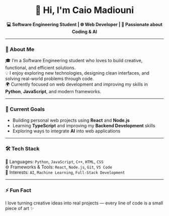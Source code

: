 <h1 align="center">👋 Hi, I'm Caio Madiouni</h1>

<p align="center">
  <b>💻 Software Engineering Student | 🌐 Web Developer | 🤖 Passionate about Coding & AI</b>
</p>

---

### 🧠 About Me
🎓 I’m a Software Engineering student who loves to build creative, functional, and efficient solutions.  
💡 I enjoy exploring new technologies, designing clean interfaces, and solving real-world problems through code.  
🌍 Currently focused on web development and improving my skills in **Python**, **JavaScript**, and modern frameworks.

---

### 🚀 Current Goals
- Building personal web projects using **React** and **Node.js**  
- Learning **TypeScript** and improving my **Backend Development** skills  
- Exploring ways to integrate **AI** into web applications  

---

### 🛠️ Tech Stack
💾 Languages: `Python`, `JavaScript`, `C++`, `HTML`, `CSS`  
⚙️ Frameworks & Tools: `React`, `Node.js`, `Git`, `VS Code`  
🧩 Interests: `AI`, `Machine Learning`, `Full-Stack Development`

---

### ⚡ Fun Fact
I love turning creative ideas into real projects — every line of code is a small piece of art ✨
